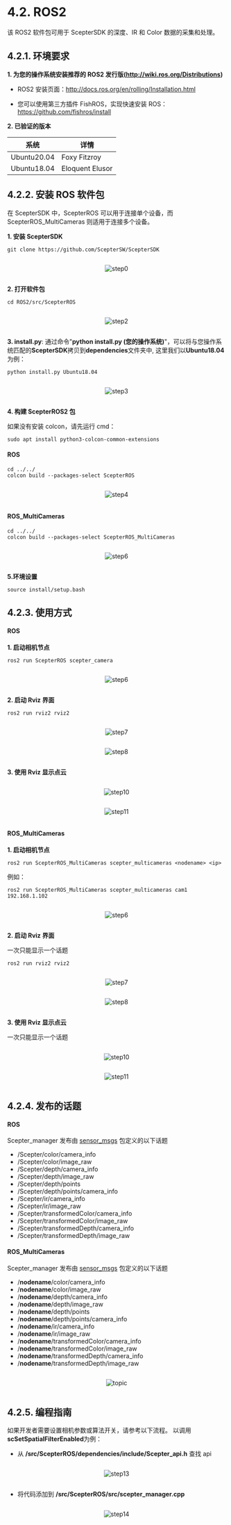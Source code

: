 # 4.2. ROS2

该 ROS2 软件包可用于 ScepterSDK 的深度、IR 和 Color 数据的采集和处理。

## 4.2.1. 环境要求

**1. 为您的操作系统安装推荐的 ROS2 发行版(<http://wiki.ros.org/Distributions>)**

- ROS2 安装页面：<http://docs.ros.org/en/rolling/Installation.html>

- 您可以使用第三方插件 FishROS，实现快速安装 ROS：<https://github.com/fishros/install>

**2. 已验证的版本**

| 系统        | 详情            |
| ----------- | --------------- |
| Ubuntu20.04 | Foxy Fitzroy    |
| Ubuntu18.04 | Eloquent Elusor |

## 4.2.2. 安装 ROS 软件包

在 ScepterSDK 中，ScepterROS 可以用于连接单个设备，而 ScepterROS_MultiCameras 则适用于连接多个设备。

**1. 安装 ScepterSDK**

```console
git clone https://github.com/ScepterSW/ScepterSDK
```

  <div class="center">

![step0](ROS2-asserts/01.png)

  </div>

**2. 打开软件包**

```console
cd ROS2/src/ScepterROS
```

<div class="center">

![step2](ROS2-asserts/02.png)

</div>

**3. install.py**: 通过命令"**python install.py (您的操作系统)**"，可以将与您操作系统匹配的**ScepterSDK**拷贝到**dependencies**文件夹中, 这里我们以**Ubuntu18.04**为例：

```console
python install.py Ubuntu18.04
```

<div class="center">

![step3](ROS2-asserts/03.png)

</div>

**4. 构建 ScepterROS2 包**

如果没有安装 colcon，请先运行 cmd：

```console
sudo apt install python3-colcon-common-extensions

```

<!-- tabs:start -->

#### **ROS**

```
cd ../../
colcon build --packages-select ScepterROS
```

<div class="center">

![step4](ROS2-asserts/04.png)

</div>

#### **ROS_MultiCameras**

```console
cd ../../
colcon build --packages-select ScepterROS_MultiCameras
```

<div class="center">

![step6](ROS2-asserts/05.png)

</div>

<!-- tabs:end -->

**5.环境设置**

```console
source install/setup.bash
```

## 4.2.3. 使用方式

<!-- tabs:start -->

#### **ROS**

**1. 启动相机节点**

```console
ros2 run ScepterROS scepter_camera
```

<div class="center">

![step6](ROS2-asserts/06.png)

</div>

**2. 启动 Rviz 界面**

```console
ros2 run rviz2 rviz2
```

<div class="center">

![step7](ROS2-asserts/07.png)

</div>

<div class="center">

![step8](ROS2-asserts/08.png)

</div>

**3. 使用 Rviz 显示点云**

<div class="center">

![step10](ROS2-asserts/09.png)

</div>

<div class="center">

![step11](ROS2-asserts/10.png)

</div>

#### **ROS_MultiCameras**

**1. 启动相机节点**

```console
ros2 run ScepterROS_MultiCameras scepter_multicameras <nodename> <ip>
```

例如：

```console
ros2 run ScepterROS_MultiCameras scepter_multicameras cam1 192.168.1.102
```

<div class="center">

![step6](ROS2-asserts/11.png)

</div>

**2. 启动 Rviz 界面**

一次只能显示一个话题

```console
ros2 run rviz2 rviz2
```

<div class="center">

![step7](ROS2-asserts/12.png)

</div>

<div class="center">

![step8](ROS2-asserts/13.png)

</div>

**3. 使用 Rviz 显示点云**

一次只能显示一个话题

<div class="center">

![step10](ROS2-asserts/14.png)

</div>

<div class="center">

![step11](ROS2-asserts/15.png)

</div>

<!-- tabs:end -->

## 4.2.4. 发布的话题

<!-- tabs:start -->

#### **ROS**

Scepter_manager 发布由 [sensor_msgs](http://wiki.ros2.org/sensor_msgs) 包定义的以下话题

- /Scepter/color/camera_info
- /Scepter/color/image_raw
- /Scepter/depth/camera_info
- /Scepter/depth/image_raw
- /Scepter/depth/points
- /Scepter/depth/points/camera_info
- /Scepter/ir/camera_info
- /Scepter/ir/image_raw
- /Scepter/transformedColor/camera_info
- /Scepter/transformedColor/image_raw
- /Scepter/transformedDepth/camera_info
- /Scepter/transformedDepth/image_raw

#### **ROS_MultiCameras**

Scepter_manager 发布由 [sensor_msgs](http://wiki.ros2.org/sensor_msgs) 包定义的以下话题

- /**nodename**/color/camera_info
- /**nodename**/color/image_raw
- /**nodename**/depth/camera_info
- /**nodename**/depth/image_raw
- /**nodename**/depth/points
- /**nodename**/depth/points/camera_info
- /**nodename**/ir/camera_info
- /**nodename**/ir/image_raw
- /**nodename**/transformedColor/camera_info
- /**nodename**/transformedColor/image_raw
- /**nodename**/transformedDepth/camera_info
- /**nodename**/transformedDepth/image_raw

<div class="center">

![topic](ROS2-asserts/16.png)

</div>

<!-- tabs:end -->

## 4.2.5. 编程指南

如果开发者需要设置相机参数或算法开关，请参考以下流程。
以调用**scSetSpatialFilterEnabled**为例：

- 从 **/src/ScepterROS/dependencies/include/Scepter_api.h** 查找 api

<div class="center">

![step13](ROS2-asserts/17.png)

</div>

- 将代码添加到 **/src/ScepterROS/src/scepter_manager.cpp**

<div class="center">

![step14](ROS2-asserts/18.png)

</div>

<style>
.center
{
  width: auto;
  display: table;
  margin-left: auto;
  margin-right: auto;
}
</style>
